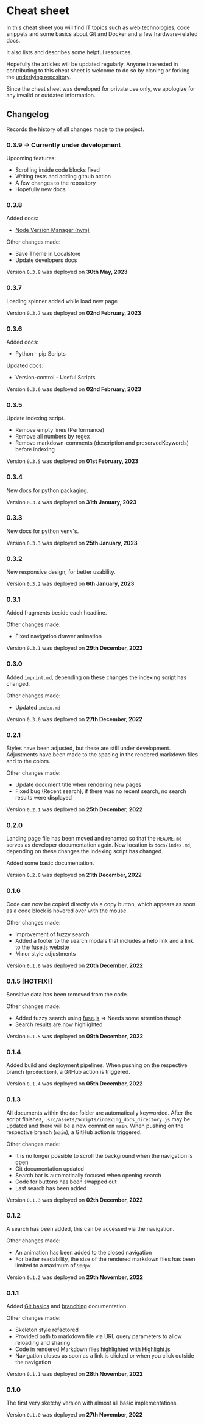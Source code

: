 # Cheat sheet

In this cheat sheet you will find IT topics such as web technologies, code snippets and some basics about Git and Docker and a few hardware-related docs.

It also lists and describes some helpful resources.

Hopefully the articles will be updated regularly. Anyone interested in contributing to this cheat sheet is welcome to do so by cloning or forking the [underlying repository](https://github.com/PatrickMaul/cheatsheet).

Since the cheat sheet was developed for private use only, we apologize for any invalid or outdated information.

## Changelog

Records the history of all changes made to the project.

### 0.3.9 => Currently under development

Upcoming features:

-   Scrolling inside code blocks fixed
-   Writing tests and adding github action
-   A few changes to the repository
-   Hopefully new docs

### 0.3.8

Added docs:

-   [Node Version Manager (nvm)](<?path=src/docs/basics/node_version_manager_(nvm).md>)

Other changes made:

-   Save Theme in Localstore
-   Update developers docs

Version `0.3.8` was deployed on **30th May, 2023**

### 0.3.7

Loading spinner added while load new page

Version `0.3.7` was deployed on **02nd February, 2023**

### 0.3.6

Added docs:

-   Python - pip Scripts

Updated docs:

-   Version-control - Useful Scripts

Version `0.3.6` was deployed on **02nd February, 2023**

### 0.3.5

Update indexing script.

-   Remove empty lines (Performance)
-   Remove all numbers by regex
-   Remove markdown-comments (description and preservedKeywords) before indexing

Version `0.3.5` was deployed on **01st February, 2023**

### 0.3.4

New docs for python packaging.

Version `0.3.4` was deployed on **31th January, 2023**

### 0.3.3

New docs for python venv's.

Version `0.3.3` was deployed on **25th January, 2023**

### 0.3.2

New responsive design, for better usability.

Version `0.3.2` was deployed on **6th January, 2023**

### 0.3.1

Added fragments beside each headline.

Other changes made:

-   Fixed navigation drawer animation

Version `0.3.1` was deployed on **29th December, 2022**

### 0.3.0

Added `imprint.md`, depending on these changes the indexing script has changed.

Other changes made:

-   Updated `index.md`

Version `0.3.0` was deployed on **27th December, 2022**

### 0.2.1

Styles have been adjusted, but these are still under development. Adjustments have been made to the spacing in the rendered markdown files and to the colors.

Other changes made:

-   Update document title when rendering new pages
-   Fixed bug (Recent search), if there was no recent search, no search results were displayed

Version `0.2.1` was deployed on **25th December, 2022**

### 0.2.0

Landing page file has been moved and renamed so that the `README.md` serves as developer documentation again. New location is `docs/index.md`, depending on these changes the indexing script has changed.

Added some basic documentation.

Version `0.2.0` was deployed on **21th December, 2022**

### 0.1.6

Code can now be copied directly via a copy button, which appears as soon as a code block is hovered over with the mouse.

Other changes made:

-   Improvement of fuzzy search
-   Added a footer to the search modals that includes a help link and a link to the [fuse.js website](https://fusejs.io/)
-   Minor style adjustments

Version `0.1.6` was deployed on **20th December, 2022**

### 0.1.5 [HOTFIX!]

Sensitive data has been removed from the code.

Other changes made:

-   Added fuzzy search using [fuse.js](https://fusejs.io/) => Needs some attention though
-   Search results are now highlighted

Version `0.1.5` was deployed on **09th December, 2022**

### 0.1.4

Added build and deployment pipelines. When pushing on the respective branch (`production`), a GitHub action is triggered.

Version `0.1.4` was deployed on **05th December, 2022**

### 0.1.3

All documents within the `doc` folder are automatically keyworded. After the script finishes, `.src/assets/Scripts/indexing_docs_directory.js` may be updated and there will be a new commit on `main`. When pushing on the respective branch (`main`), a GitHub action is triggered.

Other changes made:

-   It is no longer possible to scroll the background when the navigation is open
-   Git documentation updated
-   Search bar is automatically focused when opening search
-   Code for buttons has been swapped out
-   Last search has been added

Version `0.1.3` was deployed on **02th December, 2022**

### 0.1.2

A search has been added, this can be accessed via the navigation.

Other changes made:

-   An animation has been added to the closed navigation
-   For better readability, the size of the rendered markdown files has been limited to a maximum of `900px`

Version `0.1.2` was deployed on **29th November, 2022**

### 0.1.1

Added [Git basics](?path=src/docs/version-control/basics.md) and [branching](?path=src/docs/version-control/branching.md) documentation.

Other changes made:

-   Skeleton style refactored
-   Provided path to markdown file via URL query parameters to allow reloading and sharing
-   Code in rendered Markdown files highlighted with [Highlight.js](https://highlightjs.org/)
-   Navigation closes as soon as a link is clicked or when you click outside the navigation

Version `0.1.1` was deployed on **28th November, 2022**

### 0.1.0

The first very sketchy version with almost all basic implementations.

Version `0.1.0` was deployed on **27th November, 2022**

